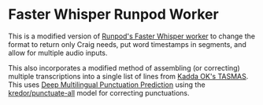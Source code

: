 # Faster Whisper Runpod Worker

This is a modified version of [Runpod's Faster Whisper worker](https://github.com/runpod-workers/worker-faster_whisper) to change the format to return only Craig needs, put word timestamps in segments, and allow for multiple audio inputs.

This also incorporates a modified method of assembling (or correcting) multiple transcriptions into a single list of lines from [Kadda OK's TASMAS](https://github.com/KaddaOK/TASMAS). This uses [Deep Multilingual Punctuation Prediction](https://github.com/oliverguhr/deepmultilingualpunctuation/) using the [kredor/punctuate-all](https://huggingface.co/kredor/punctuate-all) model for correcting punctuations.